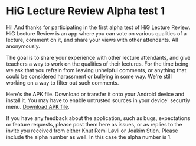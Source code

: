 HiG Lecture Review Alpha test 1
===============================

Hi! And thanks for participating in the first alpha test of HiG Lecture Review. HiG Lecture Review is an app where you can vote on various qualities of a lecture, comment on it, and share your views with other attendants. All anonymously.

The goal is to share your experience with other lecture attendants, and give teachers a way to work on the qualities of their lectures. For the time being we ask that you refrain from leaving unhelpful comments, or anything that could be considered harassment or bullying in some way. We're still working on a way to filter out such comments.

Here's the APK file. Download or transfer it onto your Android device and install it. You may have to enable untrusted sources in your device' securtiy menu. [Download APK file](https://github.com/Chipmunk-Unlimited/Lecture-Feedback/raw/alpha-test/HiG%20Lecture%20Review%20Alpha%20test.apk).

If you have any feedback about the application, such as bugs, expectations or feature requests, please post them here as issues, or as replies to the invite you received from either Knut Remi Løvli or Joakim Stien. Please include the alpha number as well. In this case the alpha number is 1.
